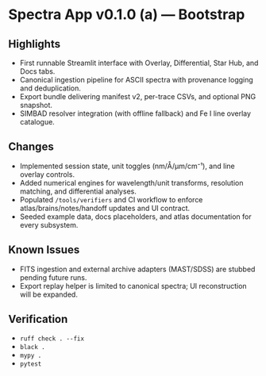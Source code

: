 # Spectra App v0.1.0 (a) — Bootstrap

## Highlights
- First runnable Streamlit interface with Overlay, Differential, Star Hub, and Docs tabs.
- Canonical ingestion pipeline for ASCII spectra with provenance logging and deduplication.
- Export bundle delivering manifest v2, per-trace CSVs, and optional PNG snapshot.
- SIMBAD resolver integration (with offline fallback) and Fe I line overlay catalogue.

## Changes
- Implemented session state, unit toggles (nm/Å/µm/cm⁻¹), and line overlay controls.
- Added numerical engines for wavelength/unit transforms, resolution matching, and differential analyses.
- Populated `/tools/verifiers` and CI workflow to enforce atlas/brains/notes/handoff updates and UI contract.
- Seeded example data, docs placeholders, and atlas documentation for every subsystem.

## Known Issues
- FITS ingestion and external archive adapters (MAST/SDSS) are stubbed pending future runs.
- Export replay helper is limited to canonical spectra; UI reconstruction will be expanded.

## Verification
- `ruff check . --fix`
- `black .`
- `mypy .`
- `pytest`
